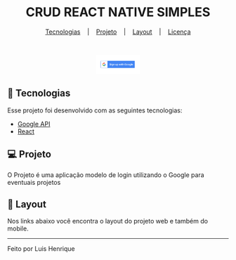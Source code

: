 <h1 align="center">
    CRUD REACT NATIVE SIMPLES
</h1>

<p align="center">
    <a href="#-tecnologias">Tecnologias</a> &nbsp;&nbsp;&nbsp;|&nbsp;&nbsp;&nbsp;
    <a href="#">Projeto</a> &nbsp;&nbsp;&nbsp;|&nbsp;&nbsp;&nbsp;
    <a href="#">Layout</a> &nbsp;&nbsp;&nbsp;|&nbsp;&nbsp;&nbsp;
    <a href="#">Licen&ccedil;a</a>
</p>

<br>

<p align="center">
  <img alt="Crud" src=".github/google_sign_up.png" width="20%">
</p>

## 🚀 Tecnologias

Esse projeto foi desenvolvido com as seguintes tecnologias:

- [Google API](https://console.cloud.google.com/)
- [React](https://reactjs.org)
<!-- - [Node.js](https://nodejs.org/en/)
- [TypeScript](https://www.typescriptlang.org/) -->

## 💻 Projeto

O Projeto é uma aplicação modelo de login utilizando o Google para eventuais projetos

## 🔖 Layout

Nos links abaixo você encontra o layout do projeto web e também do mobile.

<!-- - [Layout Web](https://www.figma.com/file/mDEbnoojksG4w8sOxmudh3/Happy-Web)
- [Layout Mobile](https://www.figma.com/file/X27FfVxAgy9f5IFa7ONlph/Happy-Mobile) -->

<!-- ## :memo: Licença

Esse projeto está sob a licença MIT. Veja o arquivo [LICENSE](LICENSE.md) para mais detalhes. -->

---

Feito por Luis Henrique